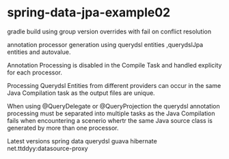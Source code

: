 spring-data-jpa-example02
=========================
gradle build using group version overrides with fail on conflict resolution

annotation processor generation using querydsl entities ,querydslJpa entities and autovalue.

Annotation Processing is disabled in the Compile Task and handled explicity for each processor.

Processing Querydsl Entities from different providers can occur in the same Java Compilation task as the output files are unique.

When using @QueryDelegate or @QueryProjection the querydsl annotation processing must be separated into multiple tasks as the Java Compilation fails when encountering a scenerio whertr the same Java source class is generated by more than one processor.

Latest versions
spring data querydsl
guava
hibernate
net.ttddyy:datasource-proxy
